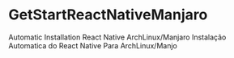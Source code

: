 # GetStartReactNativeManjaro
 Automatic Installation React Native ArchLinux/Manjaro
 Instalação Automatica do React Native Para ArchLinux/Manjo
 
 
